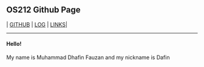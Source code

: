 ## OS212 Github Page

| [GITHUB](https://github.com/dafin678/os212) | [LOG](https://raw.githubusercontent.com/dafin678/os212/master/TXT/mylog.txt) | [LINKS](https://dafin678.github.io/os212/LINKS)| 

---

#### Hello!
My name is Muhammad Dhafin Fauzan and my nickname is Dafin
